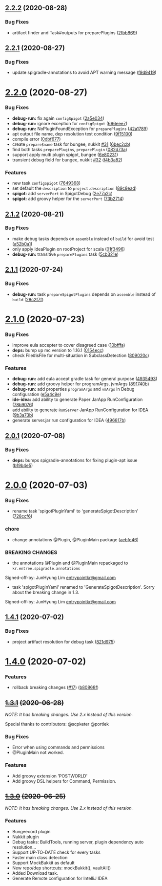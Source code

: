 ## [2.2.2](https://github.com/spigradle/spigradle/compare/v2.2.1...v2.2.2) (2020-08-28)


### Bug Fixes

* artifact finder and Task#outputs for preparePlugins ([2fbb869](https://github.com/spigradle/spigradle/commit/2fbb869ea74ea08774d319edb7033f5eff80dc27))

## [2.2.1](https://github.com/spigradle/spigradle/compare/v2.2.0...v2.2.1) (2020-08-27)


### Bug Fixes

* update spigradle-annotations to avoid APT warning message ([f9d9419](https://github.com/spigradle/spigradle/commit/f9d9419b0fb07d6e3e8267a48ee0cb4fbd8ba06f))

# [2.2.0](https://github.com/spigradle/spigradle/compare/v2.1.2...v2.2.0) (2020-08-27)


### Bug Fixes

* **debug-run:** fix again `configSpigot` ([2a5e034](https://github.com/spigradle/spigradle/commit/2a5e03429602ca0ffc106e5596ef9b41acf09cd5))
* **debug-run:** ignore exception for `configSpigot` ([696eee7](https://github.com/spigradle/spigradle/commit/696eee7cd8ea16edc9e8411815040ec94f1667ee))
* **debug-run:** NoPluginFoundException for `preparePlugins` ([42a1789](https://github.com/spigradle/spigradle/commit/42a1789a42a9872f3db44a2e107592574da957d9))
* apt output file name, dep resolution test condition ([9f15100](https://github.com/spigradle/spigradle/commit/9f15100e5d70033d333c46b4d36e22c3ade07c53))
* compile error ([0dbf677](https://github.com/spigradle/spigradle/commit/0dbf677104e94f8f9993665bcc7a5caa80eae70a))
* create `prepare$name` task for bungee, nukkit [#31](https://github.com/spigradle/spigradle/issues/31) ([6bec2cb](https://github.com/spigradle/spigradle/commit/6bec2cb4a37467005aba102b024d09e9d4955be7))
* find both tasks `preparePlugins`, `preparePlugin` ([082d73a](https://github.com/spigradle/spigradle/commit/082d73aa3cdf258ece8814c9d2deb2f369dc3163))
* support apply multi plugin spigot, bungee ([6e80231](https://github.com/spigradle/spigradle/commit/6e80231fb1e0a2bcc9b663b727112597b322200b))
* transient debug field for bungee, nukkit [#32](https://github.com/spigradle/spigradle/issues/32) ([f4b3a82](https://github.com/spigradle/spigradle/commit/f4b3a822cbf02b4ab5f95055fae0c3cb040a7599))


### Features

* new task `configSpigot` ([7649368](https://github.com/spigradle/spigradle/commit/76493685004cd2b7a47e12847e62c795b8586e65))
* set default the `description` to `project.description` ([89c8ead](https://github.com/spigradle/spigradle/commit/89c8ead1ca5e8b882e473a579ee42f2081c805a5))
* **spigot:** add `serverPort` in SpigotDebug ([2e77a2c](https://github.com/spigradle/spigradle/commit/2e77a2c07663b29f1c0b8df9540376f964e53e7a))
* **spigot:** add groovy helper for the `serverPort` ([73b2714](https://github.com/spigradle/spigradle/commit/73b27142b4e751d839694cde4c636150c5623a13))

## [2.1.2](https://github.com/spigradle/spigradle/compare/v2.1.1...v2.1.2) (2020-08-21)


### Bug Fixes

* make debug tasks depends on `assemble` instead of `build` for avoid test ([a52b0a1](https://github.com/spigradle/spigradle/commit/a52b0a1b33ace660dd486827710145c0996b48d2))
* only apply IdeaPlugin on rootProject for scala ([01f3496](https://github.com/spigradle/spigradle/commit/01f3496198be209e0dcfba32946820f5e1d64a60))
* **debug-run:** transitive `preparePlugins` task ([5cb321e](https://github.com/spigradle/spigradle/commit/5cb321e7f9110b5bb8b94241ee7a6f1fbb8ccca7))

## [2.1.1](https://github.com/spigradle/spigradle/compare/v2.1.0...v2.1.1) (2020-07-24)


### Bug Fixes

* **debug-run:** task `prepareSpigotPlugins` depends on `assemble` instead of `build` ([28c2f7f](https://github.com/spigradle/spigradle/commit/28c2f7f5b1cdd730cc0db88226211e4f544f3d73))

# [2.1.0](https://github.com/spigradle/spigradle/compare/v2.0.1...v2.1.0) (2020-07-23)


### Bug Fixes

* improve eula accepter to cover disagreed case ([10bfffa](https://github.com/spigradle/spigradle/commit/10bfffa84aea886cdec22cfeba4f7820b0ae7f81))
* **deps:** bump up mc version to 1.16.1 ([0154ecc](https://github.com/spigradle/spigradle/commit/0154ecc1fc170a333afd80bcfe64181c7fdf653e))
* check File#isFile for multi-situation in SubclassDetection ([809020c](https://github.com/spigradle/spigradle/commit/809020cf6619d2d610aef62170faf9b1f743754b))


### Features

* **debug-run:** add eula accept gradle task for general purpose ([4935493](https://github.com/spigradle/spigradle/commit/4935493c43f43e14985549b02968398741f65657))
* **debug-run:** add groovy helper for programArgs, jvmArgs ([891740b](https://github.com/spigradle/spigradle/commit/891740bf41b4f6c12eb673e6716e252d76a13dc1))
* **debug-run:** add properties `programArgs` and `vmArgs` in Debug configuration ([e5a4c9e](https://github.com/spigradle/spigradle/commit/e5a4c9e2a848428123b40993c9aed1a39f6bee48))
* **ide-idea:** add ability to generate Paper JarApp RunConfiguration ([78b9076](https://github.com/spigradle/spigradle/commit/78b9076ba5ab95d28b3282976e4d643e74d9a658))
* add ability to generate `RunServer` JarApp RunConfiguration for IDEA ([9b3a73b](https://github.com/spigradle/spigradle/commit/9b3a73b5f1e438a5b3dada92ee44928f25b2d34b))
* generate server.jar run configuration for IDEA ([496817b](https://github.com/spigradle/spigradle/commit/496817b41418fab685c514fd428b3a65b6927c29))

## [2.0.1](https://github.com/spigradle/spigradle/compare/v2.0.0...v2.0.1) (2020-07-08)


### Bug Fixes

* **deps:** bumps spigradle-annotations for fixing plugin-apt issue ([b19b4e5](https://github.com/spigradle/spigradle/commit/b19b4e564692572b0fbd532499a0e53910164ae7))

# [2.0.0](https://github.com/spigradle/spigradle/compare/v1.4.1...v2.0.0) (2020-07-03)


### Bug Fixes

* rename task 'spigotPluginYaml' to 'generateSpigotDescription' ([728ccf6](https://github.com/spigradle/spigradle/commit/728ccf62bcfef394b153662b19251018640ddafd))


### chore

* change annotations @Plugin, @PluginMain package ([aebfe46](https://github.com/spigradle/spigradle/commit/aebfe467d092ee3724849417007e5defcd2f096c))


### BREAKING CHANGES

* the annotations @Plugin and @PluginMain repackaged to `kr.entree.spigradle.annotations`

Signed-off-by: JunHyung Lim <entrypointkr@gmail.com>
* task 'spigotPluginYaml' renamed to 'GenerateSpigotDescription'. Sorry about the breaking change in 1.3.

Signed-off-by: JunHyung Lim <entrypointkr@gmail.com>

## [1.4.1](https://github.com/spigradle/spigradle/compare/v1.4.0...v1.4.1) (2020-07-02)

### Bug Fixes

* project artifact resolution for debug task ([821d975](https://github.com/spigradle/spigradle/commit/821d97559829bfb7487f4ebaad30e87fda1dd939))

# [1.4.0](https://github.com/spigradle/spigradle/compare/v1.3.1...v1.4.0) (2020-07-02)


### Features

* rollback breaking changes ([#17](https://github.com/spigradle/spigradle/issues/17)) ([b80868f](https://github.com/spigradle/spigradle/commit/b80868f30831ea46bbc4a4f8cb2c9690f3cc4b06))

## [~~1.3.1~~](https://github.com/spigradle/spigradle/compare/v1.3.1...v1.4.0) ~~(2020-06-28)~~

_NOTE: It has breaking changes. Use 2.x instead of this version._

Special thanks to contributors: @scpketer @portlek

### Bug Fixes

* Error when using commands and permissions
* @PluginMain not worked.

### Features

* Add groovy extension 'POSTWORLD'
* Add groovy DSL helpers for Command, Permission.

## [~~1.3.0~~](https://github.com/spigradle/spigradle/compare/v1.3.1...v1.4.0) ~~(2020-06-25)~~

_NOTE: It has breaking changes. Use 2.x instead of this version._

### Features

* Bungeecord plugin
* Nukkit plugin
* Debug tasks: BuildTools, running server, plugin dependency auto resolution...
* Support UP-TO-DATE check for every tasks
* Faster main class detection
* Support MockBukkit as default
* New repo/dep shortcuts: mockBukkit(), vaultAll()
* Added Download task.
* Generate Remote configuration for IntelliJ IDEA
